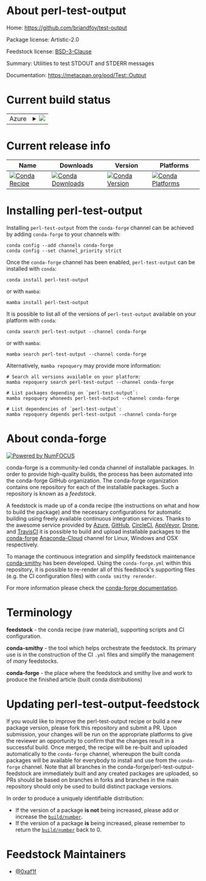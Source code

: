About perl-test-output
======================

Home: https://github.com/briandfoy/test-output

Package license: Artistic-2.0

Feedstock license: [BSD-3-Clause](https://github.com/conda-forge/perl-test-output-feedstock/blob/main/LICENSE.txt)

Summary: Utilities to test STDOUT and STDERR messages

Documentation: https://metacpan.org/pod/Test::Output

Current build status
====================


<table>
    
  <tr>
    <td>Azure</td>
    <td>
      <details>
        <summary>
          <a href="https://dev.azure.com/conda-forge/feedstock-builds/_build/latest?definitionId=15143&branchName=main">
            <img src="https://dev.azure.com/conda-forge/feedstock-builds/_apis/build/status/perl-test-output-feedstock?branchName=main">
          </a>
        </summary>
        <table>
          <thead><tr><th>Variant</th><th>Status</th></tr></thead>
          <tbody><tr>
              <td>linux_64</td>
              <td>
                <a href="https://dev.azure.com/conda-forge/feedstock-builds/_build/latest?definitionId=15143&branchName=main">
                  <img src="https://dev.azure.com/conda-forge/feedstock-builds/_apis/build/status/perl-test-output-feedstock?branchName=main&jobName=linux&configuration=linux_64_" alt="variant">
                </a>
              </td>
            </tr><tr>
              <td>osx_64</td>
              <td>
                <a href="https://dev.azure.com/conda-forge/feedstock-builds/_build/latest?definitionId=15143&branchName=main">
                  <img src="https://dev.azure.com/conda-forge/feedstock-builds/_apis/build/status/perl-test-output-feedstock?branchName=main&jobName=osx&configuration=osx_64_" alt="variant">
                </a>
              </td>
            </tr><tr>
              <td>osx_arm64</td>
              <td>
                <a href="https://dev.azure.com/conda-forge/feedstock-builds/_build/latest?definitionId=15143&branchName=main">
                  <img src="https://dev.azure.com/conda-forge/feedstock-builds/_apis/build/status/perl-test-output-feedstock?branchName=main&jobName=osx&configuration=osx_arm64_" alt="variant">
                </a>
              </td>
            </tr>
          </tbody>
        </table>
      </details>
    </td>
  </tr>
</table>

Current release info
====================

| Name | Downloads | Version | Platforms |
| --- | --- | --- | --- |
| [![Conda Recipe](https://img.shields.io/badge/recipe-perl--test--output-green.svg)](https://anaconda.org/conda-forge/perl-test-output) | [![Conda Downloads](https://img.shields.io/conda/dn/conda-forge/perl-test-output.svg)](https://anaconda.org/conda-forge/perl-test-output) | [![Conda Version](https://img.shields.io/conda/vn/conda-forge/perl-test-output.svg)](https://anaconda.org/conda-forge/perl-test-output) | [![Conda Platforms](https://img.shields.io/conda/pn/conda-forge/perl-test-output.svg)](https://anaconda.org/conda-forge/perl-test-output) |

Installing perl-test-output
===========================

Installing `perl-test-output` from the `conda-forge` channel can be achieved by adding `conda-forge` to your channels with:

```
conda config --add channels conda-forge
conda config --set channel_priority strict
```

Once the `conda-forge` channel has been enabled, `perl-test-output` can be installed with `conda`:

```
conda install perl-test-output
```

or with `mamba`:

```
mamba install perl-test-output
```

It is possible to list all of the versions of `perl-test-output` available on your platform with `conda`:

```
conda search perl-test-output --channel conda-forge
```

or with `mamba`:

```
mamba search perl-test-output --channel conda-forge
```

Alternatively, `mamba repoquery` may provide more information:

```
# Search all versions available on your platform:
mamba repoquery search perl-test-output --channel conda-forge

# List packages depending on `perl-test-output`:
mamba repoquery whoneeds perl-test-output --channel conda-forge

# List dependencies of `perl-test-output`:
mamba repoquery depends perl-test-output --channel conda-forge
```


About conda-forge
=================

[![Powered by
NumFOCUS](https://img.shields.io/badge/powered%20by-NumFOCUS-orange.svg?style=flat&colorA=E1523D&colorB=007D8A)](https://numfocus.org)

conda-forge is a community-led conda channel of installable packages.
In order to provide high-quality builds, the process has been automated into the
conda-forge GitHub organization. The conda-forge organization contains one repository
for each of the installable packages. Such a repository is known as a *feedstock*.

A feedstock is made up of a conda recipe (the instructions on what and how to build
the package) and the necessary configurations for automatic building using freely
available continuous integration services. Thanks to the awesome service provided by
[Azure](https://azure.microsoft.com/en-us/services/devops/), [GitHub](https://github.com/),
[CircleCI](https://circleci.com/), [AppVeyor](https://www.appveyor.com/),
[Drone](https://cloud.drone.io/welcome), and [TravisCI](https://travis-ci.com/)
it is possible to build and upload installable packages to the
[conda-forge](https://anaconda.org/conda-forge) [Anaconda-Cloud](https://anaconda.org/)
channel for Linux, Windows and OSX respectively.

To manage the continuous integration and simplify feedstock maintenance
[conda-smithy](https://github.com/conda-forge/conda-smithy) has been developed.
Using the ``conda-forge.yml`` within this repository, it is possible to re-render all of
this feedstock's supporting files (e.g. the CI configuration files) with ``conda smithy rerender``.

For more information please check the [conda-forge documentation](https://conda-forge.org/docs/).

Terminology
===========

**feedstock** - the conda recipe (raw material), supporting scripts and CI configuration.

**conda-smithy** - the tool which helps orchestrate the feedstock.
                   Its primary use is in the construction of the CI ``.yml`` files
                   and simplify the management of *many* feedstocks.

**conda-forge** - the place where the feedstock and smithy live and work to
                  produce the finished article (built conda distributions)


Updating perl-test-output-feedstock
===================================

If you would like to improve the perl-test-output recipe or build a new
package version, please fork this repository and submit a PR. Upon submission,
your changes will be run on the appropriate platforms to give the reviewer an
opportunity to confirm that the changes result in a successful build. Once
merged, the recipe will be re-built and uploaded automatically to the
`conda-forge` channel, whereupon the built conda packages will be available for
everybody to install and use from the `conda-forge` channel.
Note that all branches in the conda-forge/perl-test-output-feedstock are
immediately built and any created packages are uploaded, so PRs should be based
on branches in forks and branches in the main repository should only be used to
build distinct package versions.

In order to produce a uniquely identifiable distribution:
 * If the version of a package **is not** being increased, please add or increase
   the [``build/number``](https://docs.conda.io/projects/conda-build/en/latest/resources/define-metadata.html#build-number-and-string).
 * If the version of a package **is** being increased, please remember to return
   the [``build/number``](https://docs.conda.io/projects/conda-build/en/latest/resources/define-metadata.html#build-number-and-string)
   back to 0.

Feedstock Maintainers
=====================

* [@0xaf1f](https://github.com/0xaf1f/)

